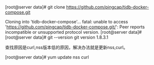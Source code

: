 [root@server data]# git clone https://github.com/pingcap/tidb-docker-compose.git 

Cloning into 'tidb-docker-compose'... fatal: unable to access 'https://github.com/pingcap/tidb-docker-compose.git/': Peer reports incompatible or unsupported protocol version. [root@server data]# [root@server data]# git --version git version 1.8.3.1

查找原因是curl,nss版本低的原因，解决办法就是更新nss,curl。

[root@server data]# yum update nss curl



